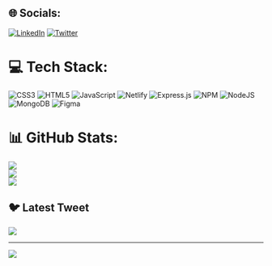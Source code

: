 
## 🌐 Socials:
[![LinkedIn](https://img.shields.io/badge/LinkedIn-%230077B5.svg?logo=linkedin&logoColor=white)](https://linkedin.com/in/amankr1209) [![Twitter](https://img.shields.io/badge/Twitter-%231DA1F2.svg?logo=Twitter&logoColor=white)](https://twitter.com/kr794) 

# 💻 Tech Stack:
![CSS3](https://img.shields.io/badge/css3-%231572B6.svg?style=for-the-badge&logo=css3&logoColor=white) ![HTML5](https://img.shields.io/badge/html5-%23E34F26.svg?style=for-the-badge&logo=html5&logoColor=white) ![JavaScript](https://img.shields.io/badge/javascript-%23323330.svg?style=for-the-badge&logo=javascript&logoColor=%23F7DF1E) ![Netlify](https://img.shields.io/badge/netlify-%23000000.svg?style=for-the-badge&logo=netlify&logoColor=#00C7B7) ![Express.js](https://img.shields.io/badge/express.js-%23404d59.svg?style=for-the-badge&logo=express&logoColor=%2361DAFB) ![NPM](https://img.shields.io/badge/NPM-%23000000.svg?style=for-the-badge&logo=npm&logoColor=white) ![NodeJS](https://img.shields.io/badge/node.js-6DA55F?style=for-the-badge&logo=node.js&logoColor=white) ![MongoDB](https://img.shields.io/badge/MongoDB-%234ea94b.svg?style=for-the-badge&logo=mongodb&logoColor=white) 	![Figma](https://img.shields.io/badge/figma-%23F24E1E.svg?style=for-the-badge&logo=figma&logoColor=white)
# 📊 GitHub Stats:
![](https://github-readme-stats.vercel.app/api?username=Amankumar62&theme=dark&hide_border=false&include_all_commits=true&count_private=true)<br/>
![](https://github-readme-streak-stats.herokuapp.com/?user=Amankumar62&theme=dark&hide_border=false)<br/>
![](https://github-readme-stats.vercel.app/api/top-langs/?username=Amankumar62&theme=dark&hide_border=false&include_all_commits=true&count_private=true&layout=compact)

## 🐦 Latest Tweet
[![](https://gtce.itsvg.in/api?username=kr794)](https://github.com/VishwaGauravIn/github-twitter-card-embed)

---
[![](https://visitcount.itsvg.in/api?id=Amankumar62&icon=0&color=0)](https://visitcount.itsvg.in)

<!-- Proudly created with GPRM ( https://gprm.itsvg.in ) -->
